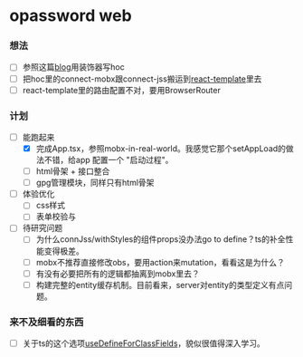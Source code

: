 # opassword web

### 想法

- [ ] 参照这篇[blog](https://medium.com/@jan.hesters/typescript-hoc-higher-order-component-and-decorators-in-react-586787f5a9e7)用装饰器写hoc
- [ ] 把hoc里的connect-mobx跟connect-jss搬运到[react-template](https://github.com/xingzhi2107/project-templates/tree/master/react-ts)里去
- [ ] react-template里的路由配置不对，要用BrowserRouter

### 计划

- [ ] 能跑起来
  - [x] 完成App.tsx，参照mobx-in-real-world。我感觉它那个setAppLoad的做法不错，给app 配置一个 "启动过程"。
  - [ ] html骨架 + 接口整合
  - [ ] gpg管理模块，同样只有html骨架
- [ ] 体验优化  
  - [ ] css样式
  - [ ] 表单校验与
- [ ] 待研究问题
  - [ ] 为什么connJss/withStyles的组件props没办法go to define？ts的补全性能变得极差。
  - [ ] mobx不推荐直接修改obs，要用action来mutation，看看这是为什么？
  - [ ] 有没有必要把所有的逻辑都抽离到mobx里去？
  - [ ] 构建完整的entity缓存机制。目前看来，server对entity的类型定义有点问题。
  
### 来不及细看的东西

- [ ] 关于ts的这个选项[useDefineForClassFields](https://zhuanlan.zhihu.com/p/258906525)，貌似很值得深入学习。
